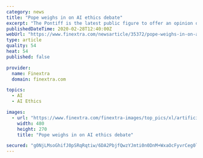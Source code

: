 ```yaml
---
category: news
title: "Pope weighs in on AI ethics debate"
excerpt: "The Pontiff is the latest public figure to offer an opinion on the ethics of using artificial intelligence (AI), issuing a set of principles on the use of new technology. The Vatican has produced the Rome Call for AI Ethics, which calls for AI technology to respect privacy, work reliably and without bias, operate transparently and \"consider the ..."
publishedDateTime: 2020-02-28T12:40:00Z
webUrl: "https://www.finextra.com/newsarticle/35372/pope-weighs-in-on-ai-ethics-debate"
type: article
quality: 54
heat: 54
published: false

provider:
  name: Finextra
  domain: finextra.com

topics:
  - AI
  - AI Ethics

images:
  - url: "https://www.finextra.com/finextra-images/top_pics/xl/artificial-intelligence-connecting.jpeg"
    width: 480
    height: 270
    title: "Pope weighs in on AI ethics debate"

secured: "g0NjLMsoGhifJ0pSRqRqtiw/6DA2PbjfQwzYJmti0n0DnM+WxaOcFyvrCeg0lkq+U4+ijHBHpezry5LSBxg/SvPPY2UKyL4sOdmSeeUJQTfEwG2nTv/1so2PQ37mjCWaLJpJvutUsu47O8IT5t1Eiw523GLc+XXIAP9tGHLKV39NVenKvVPxCcCoEvx/NPPYgOXr8kEsM9cNpDLMMzmc4ie3YQcghJKqQzunlqxzB50zbvqbd81+HXQ+6DXg8VY3V48QXlzGNGQXqN1/xotnzXfek6bQhzVtdDIxdFGjomciWsv2Mr8s0rQ85KSJPsvM7gJMkmLONSuSYXKR5ld9twq8jnpSwE+BYsxdPuvpv/8CQOLuShRjHM8Z1/agZpQhkQnWFrkFhO3xa/3U3tiJDlmL3oE1X80t6SNEXL00Dh/LfdDJ2iAJM+il2OoUiQHd+nOSGhYOlj4wRzAFZSIBzo/+Dpt5FqjpSZHdbZQZC2U=;WeLdIIM3YTdC/dg445IxrA=="
---
```


